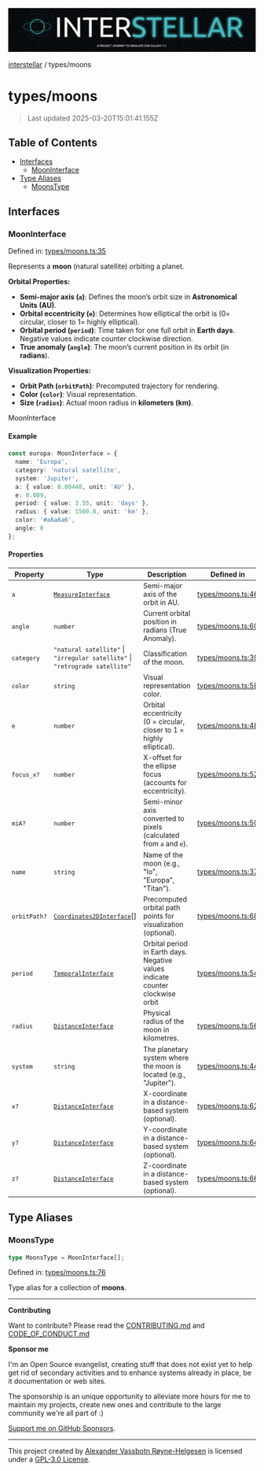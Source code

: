 <div><img alt="SPECCER logo" src="https://raw.githubusercontent.com/phun-ky/interstellar/main/public/interstellar-header.png" style="max-height:120px;"/></div>

[interstellar](../README.md) / types/moons

# types/moons

> Last updated 2025-03-20T15:01:41.155Z

## Table of Contents

- [Interfaces](#interfaces)
  - [MoonInterface](#mooninterface)
- [Type Aliases](#type-aliases)
  - [MoonsType](#moonstype)

## Interfaces

### MoonInterface

Defined in:
[types/moons.ts:35](https://github.com/phun-ky/interstellar/blob/main/src/types/moons.ts#L35)

Represents a **moon** (natural satellite) orbiting a planet.

**Orbital Properties:**

- **Semi-major axis (`a`)**: Defines the moon’s orbit size in **Astronomical
  Units (AU)**.
- **Orbital eccentricity (`e`)**: Determines how elliptical the orbit is ($0 =$
  circular, closer to $1 =$ highly elliptical).
- **Orbital period (`period`)**: Time taken for one full orbit in **Earth
  days**. Negative values indicate counter clockwise direction.
- **True anomaly (`angle`)**: The moon’s current position in its orbit (in
  **radians**).

**Visualization Properties:**

- **Orbit Path (`orbitPath`)**: Precomputed trajectory for rendering.
- **Color (`color`)**: Visual representation.
- **Size (`radius`)**: Actual moon radius in **kilometers (km)**.

MoonInterface

#### Example

```ts
const europa: MoonInterface = {
  name: 'Europa',
  category: 'natural satellite',
  system: 'Jupiter',
  a: { value: 0.00448, unit: 'AU' },
  e: 0.009,
  period: { value: 3.55, unit: 'days' },
  radius: { value: 1560.8, unit: 'km' },
  color: '#a6a6a6',
  angle: 0
};
```

#### Properties

| Property                            | Type                                                                         | Description                                                                    | Defined in                                                                                    |
| ----------------------------------- | ---------------------------------------------------------------------------- | ------------------------------------------------------------------------------ | --------------------------------------------------------------------------------------------- |
| <a id="a"></a> `a`                  | [`MeasureInterface`](distance.md#measureinterface)                           | Semi-major axis of the orbit in AU.                                            | [types/moons.ts:46](https://github.com/phun-ky/interstellar/blob/main/src/types/moons.ts#L46) |
| <a id="angle"></a> `angle`          | `number`                                                                     | Current orbital position in radians (True Anomaly).                            | [types/moons.ts:60](https://github.com/phun-ky/interstellar/blob/main/src/types/moons.ts#L60) |
| <a id="category"></a> `category`    | `"natural satellite"` \| `"irregular satellite"` \| `"retrograde satellite"` | Classification of the moon.                                                    | [types/moons.ts:39](https://github.com/phun-ky/interstellar/blob/main/src/types/moons.ts#L39) |
| <a id="color"></a> `color`          | `string`                                                                     | Visual representation color.                                                   | [types/moons.ts:58](https://github.com/phun-ky/interstellar/blob/main/src/types/moons.ts#L58) |
| <a id="e"></a> `e`                  | `number`                                                                     | Orbital eccentricity (0 = circular, closer to 1 = highly elliptical).          | [types/moons.ts:48](https://github.com/phun-ky/interstellar/blob/main/src/types/moons.ts#L48) |
| <a id="focus_x"></a> `focus_x?`     | `number`                                                                     | X-offset for the ellipse focus (accounts for eccentricity).                    | [types/moons.ts:52](https://github.com/phun-ky/interstellar/blob/main/src/types/moons.ts#L52) |
| <a id="mia"></a> `miA?`             | `number`                                                                     | Semi-minor axis converted to pixels (calculated from `a` and `e`).             | [types/moons.ts:50](https://github.com/phun-ky/interstellar/blob/main/src/types/moons.ts#L50) |
| <a id="name"></a> `name`            | `string`                                                                     | Name of the moon (e.g., "Io", "Europa", "Titan").                              | [types/moons.ts:37](https://github.com/phun-ky/interstellar/blob/main/src/types/moons.ts#L37) |
| <a id="orbitpath"></a> `orbitPath?` | [`Coordinates2DInterface`](planets.md#coordinates2dinterface)\[]             | Precomputed orbital path points for visualization (optional).                  | [types/moons.ts:68](https://github.com/phun-ky/interstellar/blob/main/src/types/moons.ts#L68) |
| <a id="period"></a> `period`        | [`TemporalInterface`](temporal.md#temporalinterface)                         | Orbital period in Earth days. Negative values indicate counter clockwise orbit | [types/moons.ts:54](https://github.com/phun-ky/interstellar/blob/main/src/types/moons.ts#L54) |
| <a id="radius"></a> `radius`        | [`DistanceInterface`](distance.md#distanceinterface)                         | Physical radius of the moon in kilometres.                                     | [types/moons.ts:56](https://github.com/phun-ky/interstellar/blob/main/src/types/moons.ts#L56) |
| <a id="system"></a> `system`        | `string`                                                                     | The planetary system where the moon is located (e.g., "Jupiter").              | [types/moons.ts:44](https://github.com/phun-ky/interstellar/blob/main/src/types/moons.ts#L44) |
| <a id="x"></a> `x?`                 | [`DistanceInterface`](distance.md#distanceinterface)                         | X-coordinate in a distance-based system (optional).                            | [types/moons.ts:62](https://github.com/phun-ky/interstellar/blob/main/src/types/moons.ts#L62) |
| <a id="y"></a> `y?`                 | [`DistanceInterface`](distance.md#distanceinterface)                         | Y-coordinate in a distance-based system (optional).                            | [types/moons.ts:64](https://github.com/phun-ky/interstellar/blob/main/src/types/moons.ts#L64) |
| <a id="z"></a> `z?`                 | [`DistanceInterface`](distance.md#distanceinterface)                         | Z-coordinate in a distance-based system (optional).                            | [types/moons.ts:66](https://github.com/phun-ky/interstellar/blob/main/src/types/moons.ts#L66) |

## Type Aliases

### MoonsType

```ts
type MoonsType = MoonInterface[];
```

Defined in:
[types/moons.ts:76](https://github.com/phun-ky/interstellar/blob/main/src/types/moons.ts#L76)

Type alias for a collection of **moons**.

---

**Contributing**

Want to contribute? Please read the
[CONTRIBUTING.md](https://github.com/phun-ky/interstellar/blob/main/CONTRIBUTING.md)
and
[CODE_OF_CONDUCT.md](https://github.com/phun-ky/interstellar/blob/main/CODE_OF_CONDUCT.md)

**Sponsor me**

I'm an Open Source evangelist, creating stuff that does not exist yet to help
get rid of secondary activities and to enhance systems already in place, be it
documentation or web sites.

The sponsorship is an unique opportunity to alleviate more hours for me to
maintain my projects, create new ones and contribute to the large community
we're all part of :)

[Support me on GitHub Sponsors](https://github.com/sponsors/phun-ky).

---

This project created by [Alexander Vassbotn Røyne-Helgesen](http://phun-ky.net)
is licensed under a
[GPL-3.0 License](https://choosealicense.com/licenses/gpl-3.0/).
